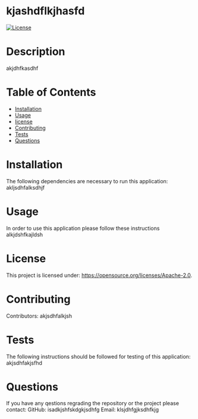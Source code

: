 
  # kjashdflkjhasfd
  [![License](https://img.shields.io/badge/License-Apache_2.0-blue.svg)](https://opensource.org/licenses/Apache-2.0)
# Description
akjdhfkasdhf
# Table of Contents
* [Installation](#installation)
* [Usage](#usage)
* [license](#license)
* [Contributing](#contributing)
* [Tests](#tests)
* [Questions](#tests)
# Installation
The following dependencies are necessary to run this application: akljsdhfalksdhjf
# Usage
In order to use this application please follow these instructions alkjdshfkajldsh
# License
This project is licensed under: https://opensource.org/licenses/Apache-2.0.

# Contributing
Contributors: akjsdhfalkjsh
# Tests
The following instructions should be followed for testing of this application: akjsdhfakjsfhd
# Questions
If you have any qestions regrading the repository or the project please contact: GitHub: isadkjshfskdgkjsdhfg Email: klsjdhfgjksdhfkjg

